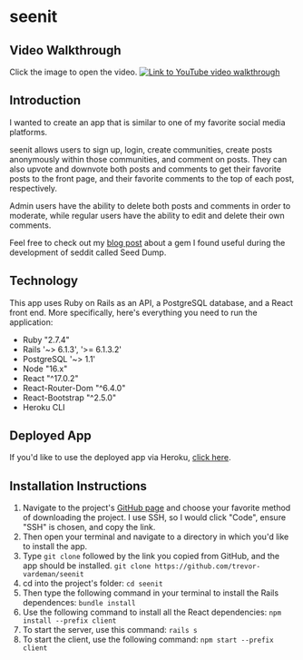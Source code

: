 # seenit

## Video Walkthrough
Click the image to open the video.
[![Link to YouTube video walkthrough](https://img.youtube.com/vi/sbYQtzzUwZA/0.jpg)](https://www.youtube.com/watch?v=sbYQtzzUwZA)

## Introduction
I wanted to create an app that is similar to one of my favorite social media platforms. 

seenit allows users to sign up, login, create communities, create posts anonymously within those communities, and comment on posts. They can also upvote and downvote both posts and comments to get their favorite posts to the front page, and their favorite comments to the top of each post, respectively. 

Admin users have the ability to delete both posts and comments in order to moderate, while regular users have the ability to edit and delete their own comments.

Feel free to check out my [blog post](https://dev.to/trevortx/rails-a-hidden-gem-seed-dump-3hpj) about a gem I found useful during the development of seddit called Seed Dump.

## Technology
This app uses Ruby on Rails as an API, a PostgreSQL database, and a React front end. More specifically, here's everything you need to run the application:
* Ruby "2.7.4"
* Rails '~> 6.1.3', '>= 6.1.3.2'
* PostgreSQL '~> 1.1'
* Node "16.x"
* React "^17.0.2"
* React-Router-Dom "^6.4.0"
* React-Bootstrap "^2.5.0"
* Heroku CLI

## Deployed App
If you'd like to use the deployed app via Heroku, [click here](https://seenit-flatiron.herokuapp.com/).

## Installation Instructions
1. Navigate to the project's [GitHub page](https://github.com/trevor-vardeman/seenit) and choose your favorite method of downloading the project. I use SSH, so I would click "Code", ensure "SSH" is chosen, and copy the link.
2. Then open your terminal and navigate to a directory in which you'd like to install the app. 
3. Type `git clone` followed by the link you copied from GitHub, and the app should be installed.
`git clone https://github.com/trevor-vardeman/seenit`
4. cd into the project's folder:
`cd seenit`
5. Then type the following command in your terminal to install the Rails dependences: 
`bundle install`
6. Use the following command to install all the React dependencies:
`npm install --prefix client`
7. To start the server, use this command:
`rails s`
8. To start the client, use the following command:
`npm start --prefix client`